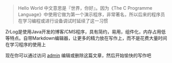 > Hello World 中文意思是『世界，你好』。因为《The C Programme Language》中使用它做为第一个演示程序，非常著名，所以后来的程序员在学习编程或进行设备调试时延续了这一习惯

ZrLog是使用Java开发的博客/CMS程序，具有简约，易用，组件化，内存占用低等特点。自带Markdown编辑器，让更多的精力放在写作上，而不是花费大量时间在学习程序的使用上

现在你可以通过访问 [admin](${basePath}/admin/article-edit?id=1) 编辑或删除这篇文章，然后开始愉快的写作吧
